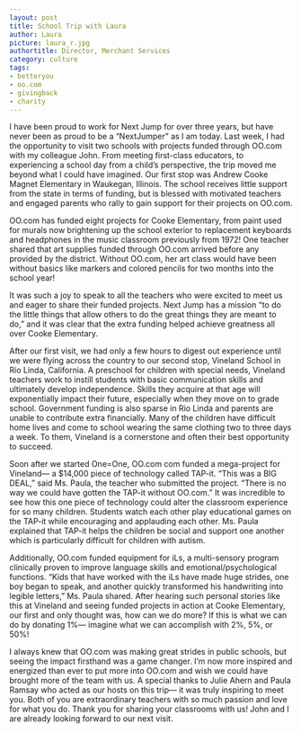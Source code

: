 ```yaml
---
layout: post
title: School Trip with Laura
author: Laura
picture: laura_r.jpg
authortitle: Director, Merchant Services
category: culture
tags:
- betteryou
- oo.com
- givingback
- charity
---
```


I have been proud to work for Next Jump for over three years, but have never been as proud to be a “NextJumper” as I am today. Last week, I had the opportunity to visit two schools with projects funded through OO.com with my colleague John. From meeting first-class educators, to experiencing a school day from a child’s perspective, the trip moved me beyond what I could have imagined.
Our first stop was Andrew Cooke Magnet Elementary in Waukegan, Illinois. The school receives little support from the state in terms of funding, but is blessed with motivated teachers and engaged parents who rally to gain support for their projects on OO.com.

OO.com has funded eight projects for Cooke Elementary, from paint used for murals now brightening up the school exterior to replacement keyboards and headphones in the music classroom previously from 1972! One teacher shared that art supplies funded through OO.com arrived before any provided by the district. Without OO.com, her art class would have been without basics like markers and colored pencils for two months into the school year!

It was such a joy to speak to all the teachers who were excited to meet us and eager to share their funded projects. Next Jump has a mission “to do the little things that allow others to do the great things they are meant to do,” and it was clear that the extra funding helped achieve greatness all over Cooke Elementary.

After our first visit, we had only a few hours to digest out experience until we were flying across the country to our second stop, Vineland School in Rio Linda, California. A preschool for children with special needs, Vineland teachers work to instill students with basic communication skills and ultimately develop independence. Skills they acquire at that age will exponentially impact their future, especially when they move on to grade school. Government funding is also sparse in Rio Linda and parents are unable to contribute extra financially. Many of the children have difficult home lives and come to school wearing the same clothing two to three days a week. To them, Vineland is a cornerstone and often their best opportunity to succeed.

Soon after we started One=One, OO.com com funded a mega-project for Vineland— a $14,000 piece of technology called TAP-it. “This was a BIG DEAL,” said Ms. Paula, the teacher who submitted the project. “There is no way we could have gotten the TAP-it without OO.com.” It was incredible to see how this one piece of technology could alter the classroom experience for so many children. Students watch each other play educational games on the TAP-it while encouraging and applauding each other. Ms. Paula explained that TAP-it helps the children be social and support one another which is particularly difficult for children with autism.

Additionally, OO.com funded equipment for iLs, a multi-sensory program clinically proven to improve language skills and emotional/psychological functions. “Kids that have worked with the iLs have made huge strides, one boy began to speak, and another quickly transformed his handwriting into legible letters,” Ms. Paula shared.
After hearing such personal stories like this at Vineland and seeing funded projects in action at Cooke Elementary, our first and only thought was, how can we do more? If this is what we can do by donating 1%— imagine what we can accomplish with 2%, 5%, or 50%!

I always knew that OO.com was making great strides in public schools, but seeing the impact firsthand was a game changer. I’m now more inspired and energized than ever to put more into OO.com and wish we could have brought more of the team with us.
A special thanks to Julie Ahern and Paula Ramsay who acted as our hosts on this trip— it was truly inspiring to meet you. Both of you are extraordinary teachers with so much passion and love for what you do. Thank you for sharing your classrooms with us! John and I are already looking forward to our next visit.
